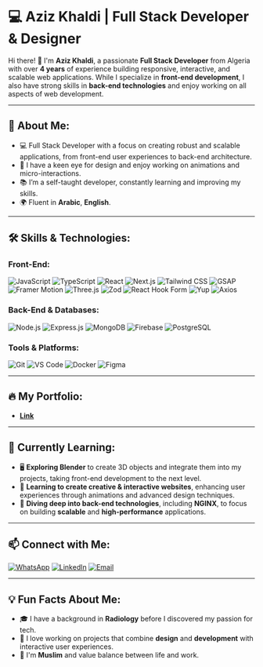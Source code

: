# 💻 Aziz Khaldi | Full Stack Developer & Designer

Hi there! 👋 I'm **Aziz Khaldi**, a passionate **Full Stack Developer** from Algeria with over **4 years** of experience building responsive, interactive, and scalable web applications. While I specialize in **front-end development**, I also have strong skills in **back-end technologies** and enjoy working on all aspects of web development.


---

## 🚀 About Me:

- 💻 Full Stack Developer with a focus on creating robust and scalable applications, from front-end user experiences to back-end architecture.
- 🎨 I have a keen eye for design and enjoy working on animations and micro-interactions.
- 📚 I’m a self-taught developer, constantly learning and improving my skills.
- 🌍 Fluent in **Arabic**, **English**.

---

## 🛠️ Skills & Technologies:

### Front-End:
![JavaScript](https://img.shields.io/badge/JavaScript-F7DF1E?style=for-the-badge&logo=javascript&logoColor=black)
![TypeScript](https://img.shields.io/badge/TypeScript-007ACC?style=for-the-badge&logo=typescript&logoColor=white)
![React](https://img.shields.io/badge/React-61DAFB?style=for-the-badge&logo=react&logoColor=black)
![Next.js](https://img.shields.io/badge/Next.js-000000?style=for-the-badge&logo=nextdotjs&logoColor=white)
![Tailwind CSS](https://img.shields.io/badge/Tailwind_CSS-38B2AC?style=for-the-badge&logo=tailwind-css&logoColor=white)
![GSAP](https://img.shields.io/badge/GSAP-88CE02?style=for-the-badge&logo=greensock&logoColor=black)
![Framer Motion](https://img.shields.io/badge/Framer_Motion-0055FF?style=for-the-badge&logo=framer&logoColor=white)
![Three.js](https://img.shields.io/badge/Three.js-000000?style=for-the-badge&logo=three.js&logoColor=white)
![Zod](https://img.shields.io/badge/Zod-2F6B50?style=for-the-badge&logo=zod&logoColor=white)
![React Hook Form](https://img.shields.io/badge/React_Hook_Form-EC5A3D?style=for-the-badge&logo=react&logoColor=white)
![Yup](https://img.shields.io/badge/Yup-000000?style=for-the-badge&logo=yup&logoColor=white)
![Axios](https://img.shields.io/badge/Axios-5A29E3?style=for-the-badge&logo=axios&logoColor=white)


### Back-End & Databases:
![Node.js](https://img.shields.io/badge/Node.js-339933?style=for-the-badge&logo=nodedotjs&logoColor=white)
![Express.js](https://img.shields.io/badge/Express.js-000000?style=for-the-badge&logo=express&logoColor=white)
![MongoDB](https://img.shields.io/badge/MongoDB-47A248?style=for-the-badge&logo=mongodb&logoColor=white)
![Firebase](https://img.shields.io/badge/Firebase-FFCA28?style=for-the-badge&logo=firebase&logoColor=black)
![PostgreSQL](https://img.shields.io/badge/PostgreSQL-336791?style=for-the-badge&logo=postgresql&logoColor=white)

### Tools & Platforms:
![Git](https://img.shields.io/badge/Git-F05032?style=for-the-badge&logo=git&logoColor=white)
![VS Code](https://img.shields.io/badge/VS_Code-0078D4?style=for-the-badge&logo=visual-studio-code&logoColor=white)
![Docker](https://img.shields.io/badge/Docker-2496ED?style=for-the-badge&logo=docker&logoColor=white)
![Figma](https://img.shields.io/badge/Figma-F24E1E?style=for-the-badge&logo=figma&logoColor=white)

---


## 🔥 My Portfolio:

- **<a href="https://azizkhaldiportfolio.vercel.app/" target="_blank" rel="noopener noreferrer">Link</a>**
---

## 🌱 Currently Learning:

- 🖥️ **Exploring Blender** to create 3D objects and integrate them into my projects, taking front-end development to the next level.
- 🎨 **Learning to create creative & interactive websites**, enhancing user experiences through animations and advanced design techniques.
- 🔐 **Diving deep into back-end technologies**, including **NGINX**, to focus on building **scalable** and **high-performance** applications.

---

## 📫 Connect with Me:

[![WhatsApp](https://img.shields.io/badge/WhatsApp-25D366?style=for-the-badge&logo=whatsapp&logoColor=white)](https://wa.me/213779577865)
[![LinkedIn](https://img.shields.io/badge/LinkedIn-0A66C2?style=for-the-badge&logo=linkedin&logoColor=white)](https://linkedin.com/in/aziz-khaldi-b28207261)
[![Email](https://img.shields.io/badge/Email-D14836?style=for-the-badge&logo=gmail&logoColor=white)](mailto:azizkhaldi0210@gmail.com)

---

## 💡 Fun Facts About Me:

- 🎓 I have a background in **Radiology** before I discovered my passion for tech.
- 🌟 I love working on projects that combine **design** and **development** with interactive user experiences.
- 🕌 I'm **Muslim** and value balance between life and work.
